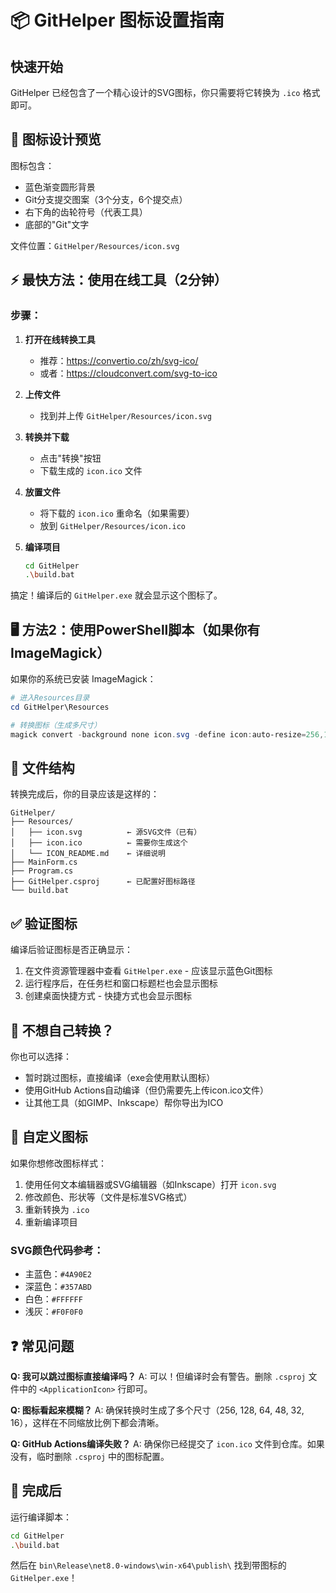 # 📦 GitHelper 图标设置指南

## 快速开始

GitHelper 已经包含了一个精心设计的SVG图标，你只需要将它转换为 `.ico` 格式即可。

## 🎨 图标设计预览

图标包含：
- 蓝色渐变圆形背景
- Git分支提交图案（3个分支，6个提交点）
- 右下角的齿轮符号（代表工具）
- 底部的"Git"文字

文件位置：`GitHelper/Resources/icon.svg`

## ⚡ 最快方法：使用在线工具（2分钟）

### 步骤：

1. **打开在线转换工具**
   - 推荐：https://convertio.co/zh/svg-ico/
   - 或者：https://cloudconvert.com/svg-to-ico

2. **上传文件**
   - 找到并上传 `GitHelper/Resources/icon.svg`

3. **转换并下载**
   - 点击"转换"按钮
   - 下载生成的 `icon.ico` 文件

4. **放置文件**
   - 将下载的 `icon.ico` 重命名（如果需要）
   - 放到 `GitHelper/Resources/icon.ico`

5. **编译项目**
   ```bash
   cd GitHelper
   .\build.bat
   ```

搞定！编译后的 `GitHelper.exe` 就会显示这个图标了。

## 🖥️ 方法2：使用PowerShell脚本（如果你有ImageMagick）

如果你的系统已安装 ImageMagick：

```powershell
# 进入Resources目录
cd GitHelper\Resources

# 转换图标（生成多尺寸）
magick convert -background none icon.svg -define icon:auto-resize=256,128,64,48,32,16 icon.ico
```

## 📁 文件结构

转换完成后，你的目录应该是这样的：

```
GitHelper/
├── Resources/
│   ├── icon.svg          ← 源SVG文件（已有）
│   ├── icon.ico          ← 需要你生成这个
│   └── ICON_README.md    ← 详细说明
├── MainForm.cs
├── Program.cs
├── GitHelper.csproj      ← 已配置好图标路径
└── build.bat
```

## ✅ 验证图标

编译后验证图标是否正确显示：

1. 在文件资源管理器中查看 `GitHelper.exe` - 应该显示蓝色Git图标
2. 运行程序后，在任务栏和窗口标题栏也会显示图标
3. 创建桌面快捷方式 - 快捷方式也会显示图标

## 🎯 不想自己转换？

你也可以选择：
- 暂时跳过图标，直接编译（exe会使用默认图标）
- 使用GitHub Actions自动编译（但仍需要先上传icon.ico文件）
- 让其他工具（如GIMP、Inkscape）帮你导出为ICO

## 🔧 自定义图标

如果你想修改图标样式：

1. 使用任何文本编辑器或SVG编辑器（如Inkscape）打开 `icon.svg`
2. 修改颜色、形状等（文件是标准SVG格式）
3. 重新转换为 `.ico`
4. 重新编译项目

### SVG颜色代码参考：
- 主蓝色：`#4A90E2`
- 深蓝色：`#357ABD`
- 白色：`#FFFFFF`
- 浅灰：`#F0F0F0`

## ❓ 常见问题

**Q: 我可以跳过图标直接编译吗？**
A: 可以！但编译时会有警告。删除 `.csproj` 文件中的 `<ApplicationIcon>` 行即可。

**Q: 图标看起来模糊？**
A: 确保转换时生成了多个尺寸（256, 128, 64, 48, 32, 16），这样在不同缩放比例下都会清晰。

**Q: GitHub Actions编译失败？**
A: 确保你已经提交了 `icon.ico` 文件到仓库。如果没有，临时删除 `.csproj` 中的图标配置。

## 🚀 完成后

运行编译脚本：
```bash
cd GitHelper
.\build.bat
```

然后在 `bin\Release\net8.0-windows\win-x64\publish\` 找到带图标的 `GitHelper.exe`！
